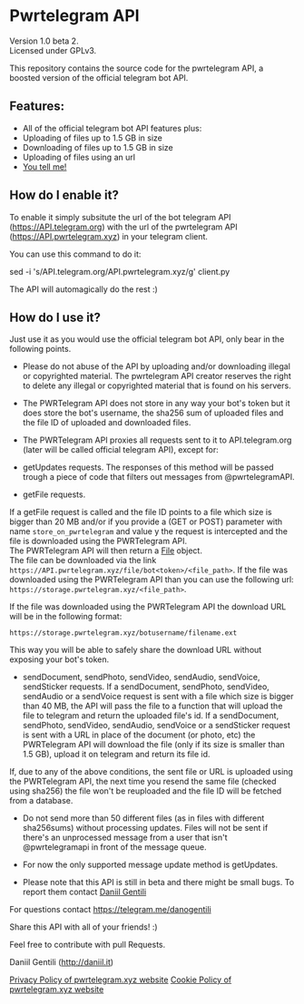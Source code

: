 # Pwrtelegram API
Version 1.0 beta 2.  
Licensed under GPLv3.  

This repository contains the source code for the pwrtelegram API, a boosted version of the official telegram bot API.

## Features:  

* All of the official telegram bot API features plus:  
* Uploading of files up to 1.5 GB in size  
* Downloading of files up to 1.5 GB in size  
* Uploading of files using an url  
* [You tell me!](https://telegram.me/danogentili)  

## How do I enable it?  

To enable it simply subsitute the url of the bot telegram API (https://API.telegram.org) with the url of the pwrtelegram API (https://API.pwrtelegram.xyz) in your telegram client.

You can use this command to do it:

sed -i 's/API\.telegram\.org/API\.pwrtelegram\.xyz/g' client.py

The API will automagically do the rest :)  


## How do I use it?

Just use it as you would use the official telegram bot API, only bear in the following points.

* Please do not abuse of the API by uploading and/or downloading illegal or copyrighted material. The pwrtelegram API creator reserves the right to delete any illegal or copyrighted material that is found on his servers.  

* The PWRTelegram API does not store in any way your bot's token but it does store the bot's username, the sha256 sum of uploaded files and the file ID of uploaded and downloaded files.

* The PWRTelegram API proxies all requests sent to it to API.telegram.org (later will be called official telegram API), except for:

 * getUpdates requests.
The responses of this method will be passed trough a piece of code that filters out messages from @pwrtelegramAPI.

 * getFile requests.

If a getFile request is called and the file ID points to a file which size is bigger than 20 MB and/or if you provide a (GET or POST) parameter with name ```store_on_pwrtelegram``` and value y the request is intercepted and the file is downloaded using the PWRTelegram API.  
The PWRTelegram API will then return a [File](https://core.telegram.org/bots/API#file) object.   
The file can be downloaded via the link ```https://API.pwrtelegram.xyz/file/bot<token>/<file_path>```. If the file was downloaded using the PWRTelegram API than you can use the following url: ```https://storage.pwrtelegram.xyz/<file_path>```.

If the file was downloaded using the PWRTelegram API the download URL will be in the following format:  
```
https://storage.pwrtelegram.xyz/botusername/filename.ext
```  
This way you will be able to safely share the download URL without exposing your bot's token.  

 * sendDocument, sendPhoto, sendVideo, sendAudio, sendVoice, sendSticker requests.
If a sendDocument, sendPhoto, sendVideo, sendAudio or a sendVoice request is sent with a file which size is bigger than 40 MB, the API will pass the file to a function that will upload the file to telegram and return the uploaded file's id.
If a sendDocument, sendPhoto, sendVideo, sendAudio, sendVoice or a sendSticker request is sent with a URL in place of the document (or photo, etc) the PWRTelegram API will download the file (only if its size is smaller than 1.5 GB), upload it on telegram and return its file id.  

If, due to any of the above conditions, the sent file or URL is uploaded using the PWRTelegram API, the next time you resend the same file (checked using sha256) the file won't be reuploaded and the file ID will be fetched from a database.

* Do not send more than 50 different files (as in files with different sha256sums) without processing updates. Files will not be sent if there's an unprocessed message from a user that isn't @pwrtelegramapi in front of the message queue.  

* For now the only supported message update method is getUpdates.  

* Please note that this API is still in beta and there might be small bugs. To report them contact [Daniil Gentili](https://telegram.me/danogentili)  

For questions contact https://telegram.me/danogentili

Share this API with all of your friends! :) 

Feel free to contribute with pull Requests.  


Daniil Gentili (http://daniil.it)




[Privacy Policy of pwrtelegram.xyz website](http://privacypolicies.com/privacy/view/Yv8dZc)
[Cookie Policy of pwrtelegram.xyz website](https://cookie.daniil.it/?w=pwrtelegram)
